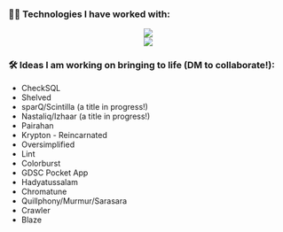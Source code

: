 <!--
### 👋 3 things about me:
- Every artist has a medium and mine is code 🎨
- Finding the perfect project name is insanely important to me - like, SERIOUSLY important 🙊
- What people call impossible standards are what I consider simply higher ones I can accomplish by working hard enough 💪
-->
### 👩‍💻 Technologies I have worked with:
<p align="center">
  <img src="https://skillicons.dev/icons?i=azure,aws,prometheus,grafana,cloudflare,gcp,docker,kubernetes,jenkins,terraform,linux&theme=light" />
  <br>
  <img src="https://skillicons.dev/icons?i=java,go,cs,dotnet,rust,py,flutter,firebase,html,css,js,nodejs,react,php,latex&theme=light" />
</p>

### 🛠️ Ideas I am working on bringing to life (DM to collaborate!):
- CheckSQL
- Shelved
- sparQ/Scintilla (a title in progress!)
- Nastaliq/Izhaar (a title in progress!)
- Pairahan
- Krypton - Reincarnated
- Oversimplified
- Lint
- Colorburst
- GDSC Pocket App
- Hadyatussalam
- Chromatune
- Quillphony/Murmur/Sarasara
- Crawler
- Blaze
